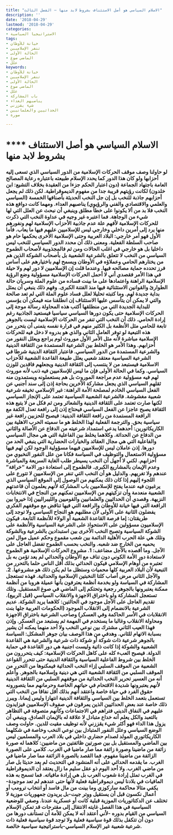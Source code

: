 ```yaml
---
title: "الاسلام السياسي هو أصل الاستئناف بشروط لابد منها – الفصل الثالث"
description: ''
date: '2018-04-29'
lastmod: '2018-04-29'
categories:
- الاستراتيجيا السياسية
tags:
- خيانة للأوطان
- تنفر الإسلاميين
- الحالة الأولى
- الماضي صوغ
- علل
keywords:
- خيانة للأوطان
- تنفر الإسلاميين
- الحالة الأولى
- الماضي صوغ
- علل
- باب المشاركة
- يناصبهم العداء
- شيء يقززني
- الحداثيين والعلمانيين
- صورة

---
```

# **** **الاسلام السياسي** هو أصل الاستئناف بشروط لابد منها

### لو حاولنا وصف موقف الحركات الإسلامية من الدور السياسي الذي تسعى إليه أحزابها ولو كان هذا الدور كما يحدد الإسلام طبيعته باعتباره رعاية المصالح العامة باجتهاد الجماعة (دون اعتبار الحكم جزءا من العقيدة بخلاف التشيع: ابن خلدون) لكانت رؤيتهم قريبة جدا من مفهوم الديموقراطية. لكن ذلك لم يجعل أحزابهم جاذبة للنخب بل إن جل النخب الحديثة بأصنافها الخمسة (السياسي والعلمي والاقتصادي والفني والرؤيوي) يناصبهم العداء. ومهما كانت دوافع هذه النخب فلا بد من ألا يكونوا على خطأ مطلق وينبغي أن نبحث عن العلل التي لها شيء من الوجاهة. فما اعتبره غير وجيه في عداوة النخب التي ذكرت للحركات الإسلامية لأفهم علة عدم جاذبية الأحزاب الإسلامية لهم ونفورهم منها يرد إلى أمرين داخلي وخارجي ليس للإسلاميين عليهم فيها ما يعاب. فأما الأول فهو أمر خارجي: البلاد العربية وحتى الإسلامية الأخرى يحكمها حام هو صاحب السلطة الفعلية. ومعنى ذلك أن محدد الدور السياسي للنخب ليس داخليا بل هو خارجي في اغلب الحالات ومن ثم فالمجذوبية لأصحاب الطموح السياسي من النخب لا تتعلق بالشرعية الشعبية بل بأصحاب الشوكة الذين هم من يختارهم الحامي وعملاؤه في الأوطان ويسمح لهم باختيارهم على أساس فرز تحدده حماية مصالحه فيها. وعندما قلت إن الإسلاميين لا دور لهم ولا حيلة في هذا الأمر فقصدي أني لا أحمل الحركات الإسلامية مسؤولية وضع الرؤية الإسلامية الراهنة واعتمادها على ما بينت فساده من علوم الملة وسريان حالة الطوارئ والقوانين الاستثنائية فيها منذ الفتنة الكبرى. وفهم ذلك ينبغي أن يمثل بداية جديدة لهم. وما كتبته تحليلا لعلل فساد علوم الملة التي لم تعد صالحة والتي لا يمكن أن يتأسس عليها الاستئناف إن انطلقنا منه فيمكن أن يؤسس للبداية الجديدة التي من منطلقها أكتب هذه المحاولة رسالة موجة إلى الحركات الإسلامية حتى يكون دورها السياسي سياسيا فيستعيد الجاذبية رغم إرادة الحامي. ذلك أن النخب التي تنفر من الحركات الإسلامية ليست بالجوهر تابعة للحامي مثل الأنظمة بل الكثير منهم في قرارة نفسه يتمنى أن يتحرر من هذه التبعية لو توفر العامل الثاني والذي هو بدروه لا دخل فيه للحركات الإسلامية مباشرة لأنه مثل الأمر الأول موروث لوم يراجع ويعلل النفور من أحزابهم. وهذا الأمر هو الخلط بين الشرعية المستمدة من الثقافة الدينية والشرعية المستمدة من الدور السياسي. فاعتبار الثقافة الدينية شرطا في الشرعية السياسية معتقد شعبي يعلل طبيعة القاعدة الشعبية للأحزاب الاسلامية فيستبعد من لا ينتسب إلى الثقافة الدينية ويجعلهم فاقدين للوزن السياسي. وكما في الحالة الأولى فإن ما ليس للإسلاميين فيه ذنب لأنه موروث لهم فيه مسؤولية عدم مراجعة الموروث بل هم يستعملونه ويستمدون منه ثقلهم السياسي الذي يجعل مشاركة الآخرين بحاجة إذن إلى سند أجنبي عن الفعل السياسي الخادم لمصلحة الأمة الراهنة: غير الإسلامي تخيفه شرعية شعبية مغشوشة. فالشرعية الشعبية السياسية تعتمد على الإنجاز السياسي لكنها صارت تعتمد على الثقافة الدينية والشعائر ومن ثم فكل من لا يتبع هذه الثقافة يصبح عاجزا عن الفعل السياسي فيحتاج إذن إلى رافعة تعدل الكفة مع الرافعة المستمدة من رافعة الثقافة الدينية: فيصبح للحزبين رافعة غير سياسية بحق. والترجمة الفعلية لهذا الخلط هو ما سميته الحرب الاهلية بين الكاريكاتورين: أحدهما يدعي استمداد شرعيته من الدفاع عن الأصالة والثاني من الدفاع عن الحداثة. وكلاهما يخلط بين الفاعلية التي هي مجال السياسي والفاعلية التي هي مجال العقائد والخيارات الحضارية التي ينبغي الحد من دورها. إذن عاملان ليس للإسلاميين فيهما مسؤولية الوجود لكن لهم فيها مسؤولية الاستعمال والتوظيف في السياسة فكانا من علل النفور النخبوي من أحزابهم. لكني لا أجهل أن النخب يسيطر طلب الغاية السريعة والمباشرة وعدم الإيمان بالمشاريع الكبرى. فالطموح إلى استعادة دور الامة “خرافة” عندهم ولا تغريهم. والدليل هو أن النخب التي تنفر من الإسلاميين لا تتورع على اللجوء إليهم إذا كان ذلك يمكنهم من الوصول إلى الموقع السياسي الذي يرغبون فيه عندما يفتح للإسلاميين باب المشاركة لأنهم يعلمون أن قاعدتهم الشعبية منعدمة وأن تزكيتهم من الإسلاميين تمكنهم من النجاح في الانتخابات النزيهة. وقصدي أن الحداثيين والعلمانيين والقوميين والليبراليين إذا خيروا بين الرافعة التي فيها خيانة للأوطان والرافعة التي فيها تناقض مع موقفهم الفكري يفضلون الثانية على الأولى لأن مطلبهم هو النجاح السياسي ولا توجد إلى طريقتان: إما فرصة القاعدة الشعبية أو الولاء للأنظمة التابعة. فيكون الإسلاميون مسؤولين على الاستحواذ على الشرعية السياسية والأنظمة على الشوكة السياسية وتصبح النخب الأخرى بين استبدادين بالشرعية وبالشوكة وتلك هي علة الحرب الأهلية الدائمة بين شعب مقموع وحكم عميل موال لمن يحميه من الخارج ضد شعبه. والنخب بحسب الطموح تفضل العاجل على الآجل. وما أقصده بالآجل مضاعف: 1. مشروع الحركات الإسلامية هو الطموح لاستعادة دور الأمة الكوني دون تناف مع الأوطان والحداثي لم يعد تؤمن به بل تعتبره من أوهام الإسلامي فيكون الحداثي بذلك أقل الناس حلما بالتحرر من التبعية لأن البلاد العربية كلها محميات وستظل ما لم يكن ذلك هو مشروعها. 2. والآجل الثاني مرض أصاب كلتا النخبتين الإسلامية والحداثية. فهذه تستعجل المشاركة في السياسة ولو بخدمة أنظمة يعترفون بأنها عميلة هروبا من أنظمة ممكنة يعتبرونها بالجوهر رجعية وتحتكم إلى الماضي في صوغ المستقبل. وتلك تستعجل المشاركة ولو باختراق الاجهزة والانقلاب السياسي (قبل الربيع). تقديم العاجل على الآجل موجود في الحالتين: كلاهما يريد الشوكة. عديم الشرعية بالانضمام إلى الانقلاب الموجود (الحكومات العربية جلها بنت الانقلابات في الأسر الحاكمة وفي العسكر) وصاحب الشرعية باختراق الاجهزة ومحاولة الانقلاب وغالبا ما يستخدم في المهمة ثم يستبعد من العسكر. وإذن فهذا العيب الثاني مشترك بين نوعي النخب ولا أحد منهما يمكنه أن يشير بسبابة الاتهام للثاني. وهدفي من هذا الوصف بيان جوهر المشكل: السياسة بالجوهر شرعية ذات شوكة أو شوكة ذات شرعية والشرعية هي القاعدة الشعبية والشوكة إذا كانت ذاتية وليست اجنبية هي دور القاعدة في حماية الدولة. فيصبح العبء كله على كاهل الحركات الإسلامية: كيف يتحررون من الخلط بين شروط الفاعلية السياسية والثقافة الدينية حتى تتحرر القواعد الشعبية من الموقف السلبي إزاء النخب الحداثية فيمكنوها من التحرر من الموقف السلبي من الثقافة الشعبية التي هي دينية وإسلامية بالجوهر. وأعلم أنه من العسير تحرير النخب الحداثية من موقفهم السلبي من الثقافة الدينية لأنهم يعتبرونها شديدة الاقتحام في حياتهم الخاصة وحرمانهم مما يتصورونه حقوق الفرد في حياة خاصة واعتقد أنهم بذلك أقل نفاقا من النخب التي تستعمل بتعمد الخلط بين السياسي والثقافة الدينية انتهازا وليس إيمانا. ويبرز ذلك خاصة عند بعض الحداثيين الذين يمرقون في صفوف الإسلاميين فيزايدون عليهم في النفاق الديني فتراهم في الاجتماعات وكأنهم متصوفة في التظاهر بالتعبد والكل يعلم أنه خداع متبادل لا علاقة له بالإيمان الصادق. وينبغي أن يزول هذا الداء فهو أكثر شيء يقززني لأنه توظيف مقيت للدين. حاولت وصف الوضع السياسي وعلل النفور المتبادل بين نوعي النخب وخاصة في شكلهما الكاريكاتوري المولد لصدام حضاري داخلي في بلاد العرب والمسلمين ليس بين الماضي والمستقبل بل بين صورتين ظائفتين من ماضيين: كلاهما له صورة زائفة من ماضينا وصورة زائفة مما صار ماضيا في الغرب. كلامي على الصورة الزائفة من ماضينا مفهوم. فما القصد بالصورة الزائفة مما صار ماضيا في الغرب. ما يقدمه الحداثي على أنه المنشود في التحديث لم يعد حديثا بل صار من ماضي الغرب. ولا أحد اليوم ذو عقل سليم ما زال يعتقد أن الديموقراطية في الغرب تمثل إرادة شعوب العرب بل هي إرادة مافياته. فما تسمح به هذه المافيات في بلادنا ليس ديموقراطية فعلية لأنها حتى عندهم لم تعد موجودة-يكفي مثالا محاكمة ساركوزي وما بينت من مال فاسد أو انتخاب ترومب أو أعمال نكسون قبل أن يستقيل ووتر جيت-بل يريدون جمهوريات موزية لا تختلف عن الدكتاتوريات الموزية قبلية كانت أو عسكرية عندنا. وصفي للوضعية السياسية في هذا الفصل غايته الانتقال إلى مقترحات قد تمكن الإسلام السياسي من القيام بدوره -لأني أعتقد أنه لا يمكن للأمة أن تستأنف دورها من دون أن تتكفل بذلك قوة سياسية فعلية ولا توجد قوة سياسية فعلية ذات شرعية شعبية غير الإسلام السياسي-باستراتيجية سياسية خالصة.

###